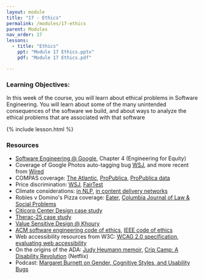 ```yaml
---
layout: module
title: "17 - Ethics"
permalink: /modules/17-ethics
parent: Modules
nav_order: 17
lessons: 
  - title: "Ethics"
    ppt: "Module 17 Ethics.pptx"
    pdf: "Module 17 Ethics.pdf"

---
```

### Learning Objectives:
In this week of the course, you will learn about ethical problems in Software Engineering. You will learn about some of the many unintended consequences of the software we build, and about ways to analyze the ethical problems that are associated with that software

{% include lesson.html %}

### Resources
* [Software Engineering @ Google](https://learning.oreilly.com/library/view/software-engineering-at/9781492082781/), Chapter 4 (Engineering for Equity)
* Coverage of Google Photos auto-tagging bug [WSJ](https://www.wsj.com/articles/BL-DGB-42522), and more recent from [Wired](https://www.wired.com/story/when-it-comes-to-gorillas-google-photos-remains-blind/)
* COMPAS coverage: [The Atlantic](https://www.theatlantic.com/technology/archive/2018/01/equivant-compas-algorithm/550646/), [ProPublica](https://www.propublica.org/article/machine-bias-risk-assessments-in-criminal-sentencing), [ProPublica data](https://www.propublica.org/article/how-we-analyzed-the-compas-recidivism-algorithm)
* Price discrimination: [WSJ](https://www.wsj.com/articles/SB10001424127887323777204578189391813881534), [FairTest](https://arxiv.org/abs/1510.02377)
* Climate considerations: [in NLP](https://arxiv.org/abs/1906.02243), [in content delivery networks](https://www.sciencedirect.com/science/article/abs/pii/S2210537916301196)
* Robles v Domino's Pizza coverage: [Eater](https://www.eater.com/2019/7/25/8930669/dominos-supreme-court-website-accessible-blind-users), [Columbia Journal of Law & Social Problems](http://jlsp.law.columbia.edu/2020/02/13/inaccessible-pizza-delivery-and-the-future-of-the-ada/)
* [Citicorp Center Design case study](https://www.theaiatrust.com/whitepapers/ethics/study.php)
* [Therac-25 case study](https://ethicsunwrapped.utexas.edu/case-study/therac-25)
* [Value Sensitive Design @ Khoury](https://vsd.ccs.neu.edu)
* [ACM software engineering code of ethics](https://ethics.acm.org/code-of-ethics/software-engineering-code/), [IEEE code of ethics](https://www.computer.org/education/code-of-ethics)
* Web accessibility resources from W3C: [WCAG 2.0 specification](https://www.w3.org/TR/WCAG20/), [evaluating web accessibility](https://www.w3.org/WAI/test-evaluate/)
* On the origins of the ADA: [Judy Heumann memoir](https://www.penguinrandomhouse.com/books/621090/being-heumann-by-judith-heumann/), [Crip Camp: A Disability Revolution](https://www.netflix.com/title/81001496) (Netflix)
* Podcast: [Margaret Burnett on Gender, Cognitive Styles, and Usability Bugs](https://www.se-radio.net/2019/09/episode-380-margaret-burnett-on-gender-cognitive-styles-usability-bugs/)
